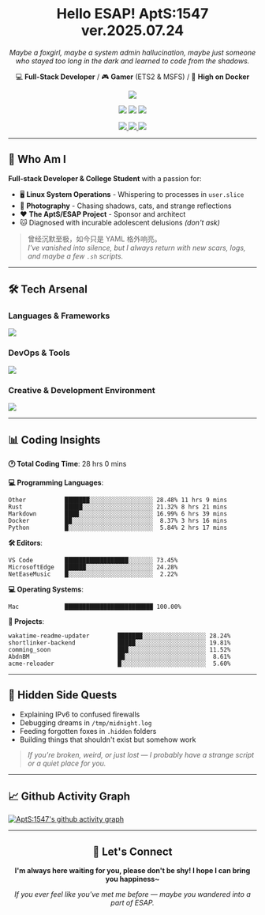 <div align="center">
  <h1>Hello ESAP! AptS:1547 ver.2025.07.24</h1>
  <p><em>Maybe a foxgirl, maybe a system admin hallucination, maybe just someone who stayed too long in the dark and learned to code from the shadows.</em></p>
  
  <p>
    💻 <strong>Full-Stack Developer</strong> / 🎮 <strong>Gamer</strong> (ETS2 & MSFS) / 🐋 <strong>High on Docker</strong>
  </p>
</div>

<div align="center">
  <p>
    <a href="https://github.com/AptS-1547">
      <img src="https://github-readme-stats.vercel.app/api?username=AptS-1547&show_icons=true&theme=transparent" />
    </a>
  </p>

  <p>
    <img src="https://komarev.com/ghpvc/?username=AptS-1547&color=blue&style=flat-square" />
    <img src="https://img.shields.io/github/followers/AptS-1547?style=flat-square" />
    <img src="https://img.shields.io/github/stars/AptS-1547?style=flat-square" />
  </p>

  <p>
    <a href="https://www.esaps.net/">
      <img src="https://img.shields.io/badge/website-4493f8?style=for-the-badge&logo=About.me&logoColor=white" />
    </a>
    <a href="https://www.esaps.net/feed/">
      <img src="https://img.shields.io/badge/RSS-4493f8?style=for-the-badge&logo=rss&logoColor=white" />
    </a>
    <a href="mailto:apts-1547@esaps.net">
      <img src="https://img.shields.io/badge/Email-4493f8?style=for-the-badge&logo=gmail&logoColor=white" />
    </a>
  </p>
</div>

---

## 🦊 Who Am I

**Full-stack Developer & College Student** with a passion for:
- 🖥️ **Linux System Operations** - Whispering to processes in `user.slice`
- 📸 **Photography** - Chasing shadows, cats, and strange reflections  
- ❤️ **The AptS/ESAP Project** - Sponsor and architect
- 🐱 Diagnosed with incurable adolescent delusions *(don't ask)*

> 曾经沉默至极，如今只是 YAML 格外响亮。  
> *I've vanished into silence, but I always return with new scars, logs, and maybe a few `.sh` scripts.*

---

## 🛠️ Tech Arsenal

### **Languages & Frameworks**
<a href="https://skillicons.dev">
  <img src="https://skillicons.dev/icons?i=py,javascript,typescript,vue,nodejs,php,r,html,css,java,kotlin,go,c,cs,cpp,rust,bash,tailwind" />
</a>

### **DevOps & Tools**
<a href="https://skillicons.dev">
  <img src="https://skillicons.dev/icons?i=docker,git,github,githubactions,jenkins,nginx,cloudflare,workers,grafana,prometheus,sqlite,postgres,mysql,mongodb,redis" />
</a>

### **Creative & Development Environment**
<a href="https://skillicons.dev">
  <img src="https://skillicons.dev/icons?i=vscode,visualstudio,idea,androidstudio,arduino,blender,ps,pr,ae,au" />
</a>

---

## 📊 Coding Insights

<!--START_SECTION:waka-->
**🕐 Total Coding Time**: 28 hrs 0 mins

**💻 Programming Languages**:
```text
Other           ███████░░░░░░░░░░░░░░░░░░ 28.48% 11 hrs 9 mins
Rust            █████░░░░░░░░░░░░░░░░░░░░ 21.32% 8 hrs 21 mins
Markdown        ████░░░░░░░░░░░░░░░░░░░░░ 16.99% 6 hrs 39 mins
Docker          ██░░░░░░░░░░░░░░░░░░░░░░░  8.37% 3 hrs 16 mins
Python          █░░░░░░░░░░░░░░░░░░░░░░░░  5.84% 2 hrs 17 mins
```

**🛠️ Editors**:
```text
VS Code         ██████████████████░░░░░░░ 73.45%
MicrosoftEdge   ██████░░░░░░░░░░░░░░░░░░░ 24.28%
NetEaseMusic    █░░░░░░░░░░░░░░░░░░░░░░░░  2.22%
```

**💻 Operating Systems**:
```text
Mac             █████████████████████████ 100.00%
```

**📂 Projects**:
```text
wakatime-readme-updater        ███████░░░░░░░░░░░░░░░░░░ 28.24%
shortlinker-backend            █████░░░░░░░░░░░░░░░░░░░░ 19.81%
comming_soon                   ███░░░░░░░░░░░░░░░░░░░░░░ 11.52%
AbdnBM                         ██░░░░░░░░░░░░░░░░░░░░░░░  8.61%
acme-reloader                  █░░░░░░░░░░░░░░░░░░░░░░░░  5.60%
```

<!--END_SECTION:waka-->

---

## 🌙 Hidden Side Quests

- Explaining IPv6 to confused firewalls
- Debugging dreams in `/tmp/midnight.log`  
- Feeding forgotten foxes in `.hidden` folders
- Building things that shouldn't exist but somehow work

> *If you're broken, weird, or just lost — I probably have a strange script or a quiet place for you.*

---

## 📈 Github Activity Graph

[![AptS:1547's github activity graph](https://github-readme-activity-graph.vercel.app/graph?username=AptS-1547&theme=react-dark)](https://github.com/AptS-1547)

---

<div align="center">
  <h2>🤝 Let's Connect</h2>
  <p><strong>I'm always here waiting for you, please don't be shy! I hope I can bring you happiness~</strong></p>
  
  <em>If you ever feel like you've met me before — maybe you wandered into a part of ESAP.</em>
</div>
